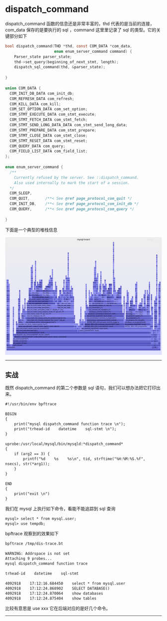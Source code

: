 # dispatch_command

dispatch_command 函数的信息还是非常丰富的，thd 代表的是当前的连接，com_data 保存的是要执行的 sql ，command 这里里记录了 sql 的类型。它的关键部分如下

```c
bool dispatch_command(THD *thd, const COM_DATA *com_data,
                      enum enum_server_command command) {
    Parser_state parser_state;
    thd->set_query(beginning_of_next_stmt, length);
    dispatch_sql_command(thd, &parser_state);

}

union COM_DATA {
  COM_INIT_DB_DATA com_init_db;
  COM_REFRESH_DATA com_refresh;
  COM_KILL_DATA com_kill;
  COM_SET_OPTION_DATA com_set_option;
  COM_STMT_EXECUTE_DATA com_stmt_execute;
  COM_STMT_FETCH_DATA com_stmt_fetch;
  COM_STMT_SEND_LONG_DATA_DATA com_stmt_send_long_data;
  COM_STMT_PREPARE_DATA com_stmt_prepare;
  COM_STMT_CLOSE_DATA com_stmt_close;
  COM_STMT_RESET_DATA com_stmt_reset;
  COM_QUERY_DATA com_query;
  COM_FIELD_LIST_DATA com_field_list;
};

enum enum_server_command {
  /**
    Currently refused by the server. See ::dispatch_command.
    Also used internally to mark the start of a session.
  */
  COM_SLEEP,
  COM_QUIT,       /**< See @ref page_protocol_com_quit */
  COM_INIT_DB,    /**< See @ref page_protocol_com_init_db */
  COM_QUERY,      /**< See @ref page_protocol_com_query */

}
```

下面是一个典型的堆栈信息

![](../images/mysql-insert.svg)

---


## 实战
既然 dispatch_command 的第二个参数是 sql 语句，我们可以想办法把它打印出来。
```
#!/usr/bin/env bpftrace

BEGIN 
{
    print("mysql dispatch_command function trace \n");
    print("trhead-id    datetime    sql-stmt \n");
}

uprobe:/usr/local/mysql/bin/mysqld:*dispatch_command*
{
    if (arg2 == 3) {
        printf("%d    %s    %s\n", tid, strftime("%H:%M:%S.%f", nsecs), str(*arg1)); 
    } 
}

END
{
    print("exit \n")
}
```

我们在 mysql 上执行如下命令，看能不能追踪到 sql 查询

```
mysql> select * from mysql.user;
mysql> use tempdb;
```

bpftrace 观察到的效果如下

```
bpftrace /tmp/dis-trace.bt 

WARNING: Addrspace is not set
Attaching 9 probes...
mysql dispatch_command function trace 

trhead-id    datetime    sql-stmt 

4092918    17:12:16.684450    select * from mysql.user
4092918    17:12:24.868902    SELECT DATABASE()
4092918    17:12:24.870064    show databases
4092918    17:12:24.875404    show tables
```

比较有意思是 use xxx 它在后端对应的是好几个命令。

---



        